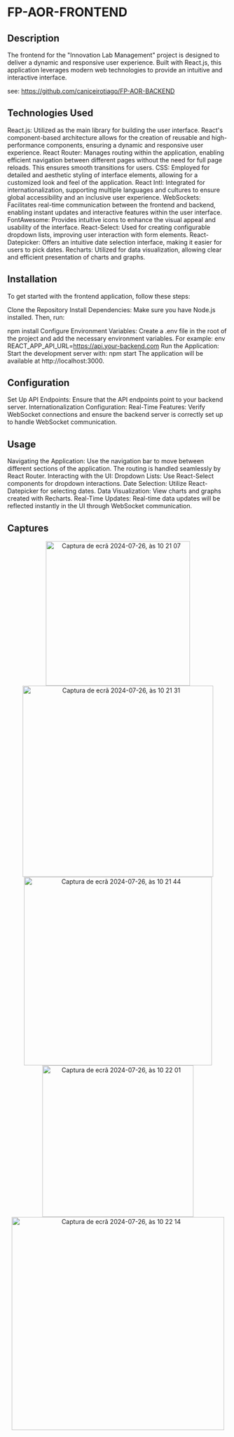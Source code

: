 # FP-AOR-FRONTEND
## Description

The frontend for the "Innovation Lab Management" project is designed to deliver a dynamic and responsive user experience. Built with React.js, this application leverages modern web technologies to provide an intuitive and interactive interface.

see: https://github.com/caniceirotiago/FP-AOR-BACKEND

## Technologies Used

React.js: Utilized as the main library for building the user interface. React's component-based architecture allows for the creation of reusable and high-performance components, ensuring a dynamic and responsive user experience.
React Router: Manages routing within the application, enabling efficient navigation between different pages without the need for full page reloads. This ensures smooth transitions for users.
CSS: Employed for detailed and aesthetic styling of interface elements, allowing for a customized look and feel of the application.
React Intl: Integrated for internationalization, supporting multiple languages and cultures to ensure global accessibility and an inclusive user experience.
WebSockets: Facilitates real-time communication between the frontend and backend, enabling instant updates and interactive features within the user interface.
FontAwesome: Provides intuitive icons to enhance the visual appeal and usability of the interface.
React-Select: Used for creating configurable dropdown lists, improving user interaction with form elements.
React-Datepicker: Offers an intuitive date selection interface, making it easier for users to pick dates.
Recharts: Utilized for data visualization, allowing clear and efficient presentation of charts and graphs.

## Installation

To get started with the frontend application, follow these steps:

Clone the Repository
Install Dependencies:
Make sure you have Node.js installed. Then, run:

npm install
Configure Environment Variables:
Create a .env file in the root of the project and add the necessary environment variables. For example:
env
REACT_APP_API_URL=https://api.your-backend.com
Run the Application:
Start the development server with:
npm start
The application will be available at http://localhost:3000.


## Configuration

Set Up API Endpoints:
Ensure that the API endpoints point to your backend server.
Internationalization Configuration:
Real-Time Features:
Verify WebSocket connections and ensure the backend server is correctly set up to handle WebSocket communication.

## Usage

Navigating the Application:
Use the navigation bar to move between different sections of the application. The routing is handled seamlessly by React Router.
Interacting with the UI:
Dropdown Lists: Use React-Select components for dropdown interactions.
Date Selection: Utilize React-Datepicker for selecting dates.
Data Visualization: View charts and graphs created with Recharts.
Real-Time Updates:
Real-time data updates will be reflected instantly in the UI through WebSocket communication.


## Captures

<p align="center">
<img width="329" alt="Captura de ecrã 2024-07-26, às 10 21 07" src="https://github.com/user-attachments/assets/000c2747-08cc-484c-8124-d67ded08d09b">
<img width="435" alt="Captura de ecrã 2024-07-26, às 10 21 31" src="https://github.com/user-attachments/assets/b170689b-fb3a-4565-b956-a3855c9ff02f">
<img width="429" alt="Captura de ecrã 2024-07-26, às 10 21 44" src="https://github.com/user-attachments/assets/98d24abf-71d5-49cd-8d9d-137720dca559">
<img width="345" alt="Captura de ecrã 2024-07-26, às 10 22 01" src="https://github.com/user-attachments/assets/60aa294c-8e51-444f-93e2-5e7474a0b6a5">
<img width="485" alt="Captura de ecrã 2024-07-26, às 10 22 14" src="https://github.com/user-attachments/assets/4735bf81-0b73-4179-a223-d093b2d5c74c">


</p>
